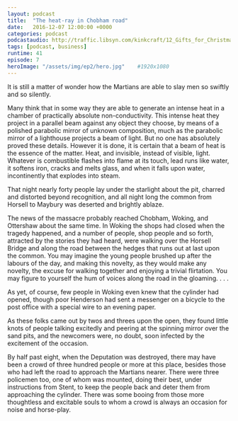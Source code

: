 ```yaml
---
layout: podcast
title:  "The heat-ray in Chobham road"
date:   2016-12-07 12:00:00 +0000
categories: podcast
podcastaudio: http://traffic.libsyn.com/kinkcraft/12_Gifts_for_Christmas.mp3
tags: [podcast, business]
runtime: 41
episode: 7
heroImage: "/assets/img/ep2/hero.jpg"    #1920x1080
---
```

It is still a matter of wonder how the Martians are able to slay
men so swiftly and so silently.

Many think that in some way they are able to generate an intense heat in 
a chamber of practically absolute non-conductivity. This intense heat they 
project in a parallel beam against any object they choose, by means of a 
polished parabolic mirror of unknown composition, much as the parabolic mirror of a
lighthouse projects a beam of light.  But no one has absolutely proved
these details.  However it is done, it is certain that a beam of heat
is the essence of the matter.  Heat, and invisible, instead of
visible, light.  Whatever is combustible flashes into flame at its
touch, lead runs like water, it softens iron, cracks and melts glass,
and when it falls upon water, incontinently that explodes into steam.

That night nearly forty people lay under the starlight about the
pit, charred and distorted beyond recognition, and all night long the
common from Horsell to Maybury was deserted and brightly ablaze.

The news of the massacre probably reached Chobham, Woking, and
Ottershaw about the same time.  In Woking the shops had closed when
the tragedy happened, and a number of people, shop people and so
forth, attracted by the stories they had heard, were walking over the
Horsell Bridge and along the road between the hedges that runs out at
last upon the common.  You may imagine the young people brushed up
after the labours of the day, and making this novelty, as they would
make any novelty, the excuse for walking together and enjoying a
trivial flirtation.  You may figure to yourself the hum of voices
along the road in the gloaming. . . .

As yet, of course, few people in Woking even knew that the cylinder
had opened, though poor Henderson had sent a messenger on a bicycle to
the post office with a special wire to an evening paper.

As these folks came out by twos and threes upon the open, they
found little knots of people talking excitedly and peering at the
spinning mirror over the sand pits, and the newcomers were, no doubt,
soon infected by the excitement of the occasion.

By half past eight, when the Deputation was destroyed, there may
have been a crowd of three hundred people or more at this place,
besides those who had left the road to approach the Martians nearer.
There were three policemen too, one of whom was mounted, doing their
best, under instructions from Stent, to keep the people back and deter
them from approaching the cylinder.  There was some booing from those
more thoughtless and excitable souls to whom a crowd is always an
occasion for noise and horse-play.